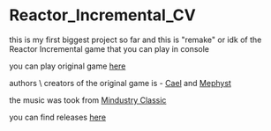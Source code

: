 # Reactor_Incremental_CV

this is my first biggest project so far and this is "remake" or idk of the Reactor Incremental game that you can play in console

you can play original game [here](https://www.kongregate.com/games/cael/reactor-incremental)

authors \ creators of the original game is - [Cael](https://www.kongregate.com/accounts/Cael) and [Mephyst](https://www.kongregate.com/accounts/Mephyst)

the music was took from [Mindustry Classic](https://anuke.itch.io/mindustry-classic)

you can find releases [here](https://github.com/RanPix/Reactor_Incremental_CV/releases)
